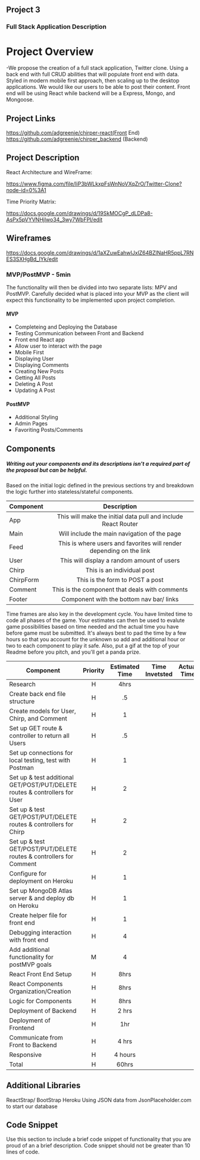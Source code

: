 ## Project 3

### Full Stack Application Description

# Project Overview

-We propose the creation of a full stack application, Twitter clone. Using a back end with full CRUD abilities  that will populate front end with data. Styled in modern mobile first approach, then scaling up to the desktop applications. We would like our users to be able to post their content. Front end will be using React while backend will be a Express, Mongo, and Mongoose.

## Project Links

https://github.com/adgreenie/chirper-react(Front End)
https://github.com/adgreenie/chirper_backend (Backend)


## Project Description

React Architecture and WireFrame:

https://www.figma.com/file/IiP3bWLkxpFsWnNoVXqZrO/Twitter-Clone?node-id=0%3A1

Time Priority Matrix:

https://docs.google.com/drawings/d/19SkMOCgP_dLDPa8-AsPx5pVYVNHjlwo34_3wy7WbFPI/edit



## Wireframes

https://docs.google.com/drawings/d/1aXZuwEahwIJxlZ64BZlNaHR5ppL7RNES3SXHgBd_IYk/edit


### MVP/PostMVP - 5min

The functionality will then be divided into two separate lists: MPV and PostMVP.  Carefully decided what is placed into your MVP as the client will expect this functionality to be implemented upon project completion.  

#### MVP 
- Completeing and Deploying the Database
- Testing Communication between Front and Backend
- Front end React app
- Allow user to interact with the page
- Mobile First
- Displaying User
- Displaying Comments
- Creating New Posts
- Getting All Posts
- Deleting A Post
- Updating A Post


#### PostMVP 

- Additional Styling
- Admin Pages
- Favoriting Posts/Comments




## Components
##### Writing out your components and its descriptions isn't a required part of the proposal but can be helpful.

Based on the initial logic defined in the previous sections try and breakdown the logic further into stateless/stateful components. 

| Component | Description | 
| --- | :---: |  
| App | This will make the initial data pull and include React Router| 
| Main | Will include the main navigation of the page | 
| Feed | This is where users and favorites will render depending on the link | 
| User| This will display a random amount of users|
| Chirp | This is an individual post |
| ChirpForm | This is the form to POST a post |
| Comment | This is the component that deals with comments |
| Footer | Component with the bottom nav bar/ links |




Time frames are also key in the development cycle.  You have limited time to code all phases of the game.  Your estimates can then be used to evalute game possibilities based on time needed and the actual time you have before game must be submitted. It's always best to pad the time by a few hours so that you account for the unknown so add and additional hour or two to each component to play it safe. Also, put a gif at the top of your Readme before you pitch, and you'll get a panda prize.

| Component | Priority | Estimated Time | Time Invetsted | Actual Time |
| --- | :---: |  :---: | :---: | :---: |
|Research| H | 4hrs|  | |
| Create back end file structure | H | .5 | |
| Create models for User, Chirp, and Comment | H | 1 | |
| Set up GET route & controller to return all Users | H | .5 | |
| Set up connections for local testing, test with Postman | H | 1 | |
| Set up & test additional GET/POST/PUT/DELETE routes & controllers for User | H | 2 | |
| Set up & test GET/POST/PUT/DELETE routes & controllers for Chirp | H | 2 | |
| Set up & test GET/POST/PUT/DELETE routes & controllers for Comment | H | 2 | |
| Configure for deployment on Heroku | H | 1 | |
| Set up MongoDB Atlas server & and deploy db on Heroku | H | 1 | |
| Create helper file for front end | H | 1 | |
| Debugging interaction with front end | H | 4 | |
| Add additional functionality for postMVP goals | M | 4 | |
| React Front End Setup | H | 8hrs|  |  |
| React Components Organization/Creation| H | 8hrs | |
| Logic for Components| H| 8hrs| | |
| Deployment of Backend| H | 2 hrs|  | |
| Deployment of Frontend| H | 1hr| | |
| Communicate from Front to Backend | H | 4 hrs|  |  |
| Responsive | H | 4 hours |  | |
| Total | H | 60hrs |  | |

## Additional Libraries
ReactStrap/ BootStrap
Heroku
Using JSON data from JsonPlaceholder.com to start our database

## Code Snippet

Use this section to include a brief code snippet of functionality that you are proud of an a brief description.  Code snippet should not be greater than 10 lines of code. 

```

```
